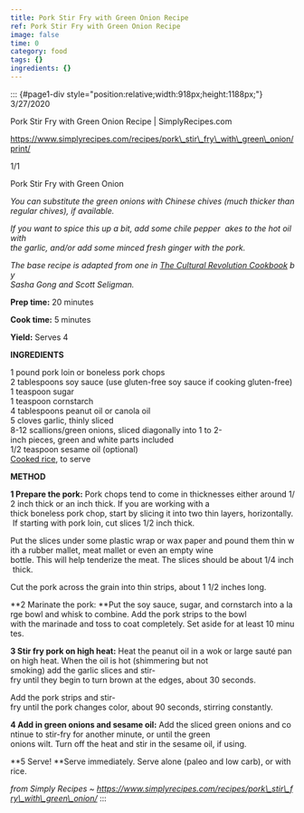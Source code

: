 ```yaml
---
title: Pork Stir Fry with Green Onion Recipe
ref: Pork Stir Fry with Green Onion Recipe
image: false
time: 0
category: food
tags: {}
ingredients: {}
---
```

::: {#page1-div style="position:relative;width:918px;height:1188px;"}
3/27/2020

Pork Stir Fry with Green Onion Recipe \| SimplyRecipes.com

https://www.simplyrecipes.com/recipes/pork\_stir\_fry\_with\_green\_onion/print/

1/1

Pork Stir Fry with Green Onion

*You can substitute the green onions with Chinese chives (much thicker than\
regular chives), if available.*

*If you want to spice this up a bit, add some chile pepper  akes to the hot oil with\
the garlic, and/or add some minced fresh ginger with the pork.*

*The base recipe is adapted from one in [The Cultural Revolution Cookbook](https://www.amazon.com/gp/product/9881998468/?tag=headnotes-20) by\
Sasha Gong and Scott Seligman.*

**Prep time:** 20 minutes

**Cook time:** 5 minutes

**Yield:** Serves 4

**INGREDIENTS**

1 pound pork loin or boneless pork chops\
2 tablespoons soy sauce (use gluten-free soy sauce if cooking gluten-free)\
1 teaspoon sugar\
1 teaspoon cornstarch\
4 tablespoons peanut oil or canola oil\
5 cloves garlic, thinly sliced\
8-12 scallions/green onions, sliced diagonally into 1 to 2-inch pieces, green and white parts included\
1/2 teaspoon sesame oil (optional)\
[Cooked rice](https://www.simplyrecipes.com/recipes/how_to_make_white_rice/), to serve

**METHOD**

**1 Prepare the pork:** Pork chops tend to come in thicknesses either around 1/2 inch thick or an inch thick. If you are working with a\
thick boneless pork chop, start by slicing it into two thin layers, horizontally.  If starting with pork loin, cut slices 1/2 inch thick.

Put the slices under some plastic wrap or wax paper and pound them thin with a rubber mallet, meat mallet or even an empty wine\
bottle. This will help tenderize the meat. The slices should be about 1/4 inch thick.

Cut the pork across the grain into thin strips, about 1 1/2 inches long.

**2 Marinate the pork: **Put the soy sauce, sugar, and cornstarch into a large bowl and whisk to combine. Add the pork strips to the bowl\
with the marinade and toss to coat completely. Set aside for at least 10 minutes.

**3 Stir fry pork on high heat:** Heat the peanut oil in a wok or large sauté pan on high heat. When the oil is hot (shimmering but not\
smoking) add the garlic slices and stir-fry until they begin to turn brown at the edges, about 30 seconds.

Add the pork strips and stir-fry until the pork changes color, about 90 seconds, stirring constantly.

**4 Add in green onions and sesame oil:** Add the sliced green onions and continue to stir-fry for another minute, or until the green\
onions wilt. Turn off the heat and stir in the sesame oil, if using.

**5 Serve! **Serve immediately. Serve alone (paleo and low carb), or with rice.

*from Simply Recipes \~ https://www.simplyrecipes.com/recipes/pork\_stir\_fry\_with\_green\_onion/*
:::
